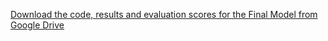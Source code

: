 [Download the code, results and evaluation scores for the Final Model from Google Drive](https://drive.google.com/drive/folders/1yu3iuDFAb_FoIwbVlRoDMF0SStsrsG8W?usp=share_link)
